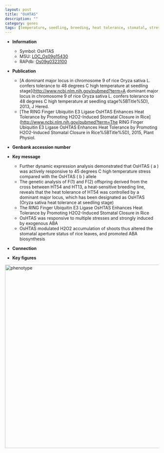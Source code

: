 ```yaml
---
layout: post
title: "OsHTAS"
description: ""
category: genes
tags: [temperature, seedling, breeding, heat tolerance, stomatal, stress, ABA, ABA biosynthesis]
---
```


* **Information**  
    + Symbol: OsHTAS  
    + MSU: [LOC_Os09g15430](http://rice.plantbiology.msu.edu/cgi-bin/ORF_infopage.cgi?orf=LOC_Os09g15430)  
    + RAPdb: [Os09g0323100](http://rapdb.dna.affrc.go.jp/viewer/gbrowse_details/irgsp1?name=Os09g0323100)  

* **Publication**  
    + [A dominant major locus in chromosome 9 of rice Oryza sativa L. confers tolerance to 48 degrees C high temperature at seedling stage](http://www.ncbi.nlm.nih.gov/pubmed?term=A dominant major locus in chromosome 9 of rice Oryza sativa L. confers tolerance to 48 degrees C high temperature at seedling stage%5BTitle%5D), 2013, J Hered.
    + [The RING Finger Ubiquitin E3 Ligase OsHTAS Enhances Heat Tolerance by Promoting H2O2-Induced Stomatal Closure in Rice](http://www.ncbi.nlm.nih.gov/pubmed?term=The RING Finger Ubiquitin E3 Ligase OsHTAS Enhances Heat Tolerance by Promoting H2O2-Induced Stomatal Closure in Rice%5BTitle%5D), 2015, Plant Physiol.

* **Genbank accession number**  

* **Key message**  
    + Further dynamic expression analysis demonstrated that OsHTAS ( a ) was actively responsive to 45 degrees C high temperature stress compared with the OsHTAS ( b ) allele
    + The genetic analysis of F(1) and F(2) offspring derived from the cross between HT54 and HT13, a heat-sensitive breeding line, reveals that the heat tolerance of HT54 was controlled by a dominant major locus, which has been designated as OsHTAS (Oryza sativa heat tolerance at seedling stage)
    + The RING Finger Ubiquitin E3 Ligase OsHTAS Enhances Heat Tolerance by Promoting H2O2-Induced Stomatal Closure in Rice
    + OsHTAS was responsive to multiple stresses and strongly induced by exogenous ABA
    + OsHTAS modulated H2O2 accumulation of shoots thus altered the stomatal aperture status of rice leaves, and promoted ABA biosynthesis

* **Connection**  

* **Key figures**  
<img src="http://ricencode.github.io/images/OsHTAS.pheno.png" alt="phenotype"  style="width: 600px;"/>



